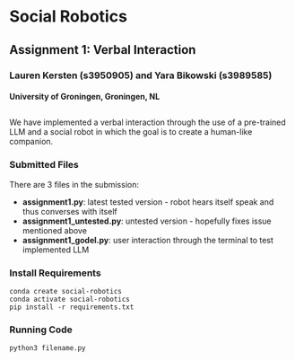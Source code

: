 # Social Robotics 
## Assignment 1: Verbal Interaction
### Lauren Kersten (s3950905) and Yara Bikowski (s3989585)
#### University of Groningen, Groningen, NL

##

We have implemented a verbal interaction through the use of a pre-trained LLM and a social robot in which the goal is to create a human-like companion.

### Submitted Files

There are 3 files in the submission:
- **assignment1.py**: latest tested version - robot hears itself speak and thus converses with itself
- **assignment1_untested.py**: untested version - hopefully fixes issue mentioned above
- **assignment1_godel.py**: user interaction through the terminal to test implemented LLM

### Install Requirements
```
conda create social-robotics
conda activate social-robotics
pip install -r requirements.txt
```

### Running Code 
```
python3 filename.py
```
